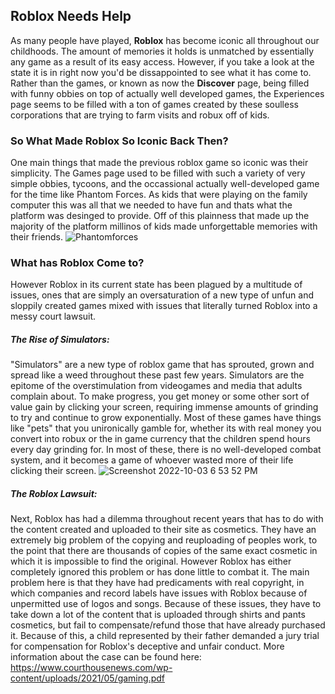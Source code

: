 ## Roblox Needs Help
As many people have played, **Roblox** has become iconic all throughout our childhoods.  The amount of memories it holds is unmatched by essentially any game as a result of its easy access. However, if you take a look at the state it is in right now you'd be dissappointed to see what it has come to. 
<br>
Rather than the games, or known as now the **Discover** page, being filled with funny obbies on top of actually well developed games, the Experiences page seems to be filled with a ton of games created by these soulless corporations that are trying to farm visits and robux off of kids.
<br>
### So What Made Roblox So Iconic Back Then?
One main things that made the previous roblox game so iconic was their simplicity.  The Games page used to be filled with such a variety of very simple obbies, tycoons, and the occassional actually well-developed game for the time like Phantom Forces.  As kids that were playing on the family computer this was all that we needed to have fun and thats what the platform was desinged to provide.  Off of this plainness that made up the majority of the platform millinos of kids made unforgettable memories with their friends.
![Phantomforces](https://user-images.githubusercontent.com/114502945/193718064-0d1018af-a067-4430-a846-3ab9dc401282.png)
<br>
### What has Roblox Come to?
However Roblox in its current state has been plagued by a multitude of issues, ones that are simply an oversaturation of a new type of unfun and sloppily created games mixed with issues that literally turned Roblox into a messy court lawsuit.
<br>
 ##### The Rise of Simulators:
"Simulators" are a new type of roblox game that has sprouted, grown and spread like a weed throughout these past few years.  Simulators are the epitome of the overstimulation from videogames and media that adults complain about.  To make progress, you get money or some other sort of value gain by clicking your screen, requiring immense amounts of grinding to try and continue to grow exponentially.  Most of these games have things like "pets" that you unironically gamble for, whether its with real money you convert into robux or the in game currency that the children spend hours every day grinding for.  In most of these, there is no well-developed combat system, and it becomes a game of whoever wasted more of their life clicking their screen.
![Screenshot 2022-10-03 6 53 52 PM](https://user-images.githubusercontent.com/114502945/193717731-13ba15d4-5e8d-49c5-894a-03166efd769e.png)
<br>
##### The Roblox Lawsuit:
Next, Roblox has had a dilemma throughout recent years that has to do with the content created and uploaded to their site as cosmetics.  They have an extremely big problem of the copying and reuploading of peoples work, to the point that there are thousands of copies of the same exact cosmetic in which it is impossible to find the original.  However Roblox has either completely ignored this problem or has done little to combat it.  The main problem here is that they have had predicaments with real copyright, in which companies and record labels have issues with Roblox because of unpermitted use of logos and songs.  Because of these issues, they have to take down a lot of the content that is uploaded through shirts and pants cosmetics, but fail to compensate/refund those that have already purchased it.  Because of this, a child represented by their father demanded a jury trial for compensation for Roblox's deceptive and unfair conduct.  More information about the case can be found here: https://www.courthousenews.com/wp-content/uploads/2021/05/gaming.pdf

